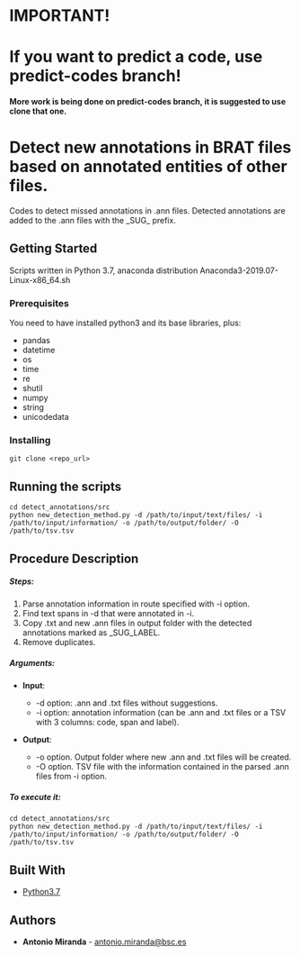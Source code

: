 # IMPORTANT!
# If you want to predict a code, use predict-codes branch!
#### More work is being done on predict-codes branch, it is suggested to use clone that one.

# Detect new annotations in BRAT files based on annotated entities of other files.

Codes to detect missed annotations in .ann files. Detected annotations are added to the .ann files with the \_SUG\_ prefix.

## Getting Started

Scripts written in Python 3.7, anaconda distribution Anaconda3-2019.07-Linux-x86_64.sh

### Prerequisites

You need to have installed python3 and its base libraries, plus:
+ pandas
+ datetime
+ os
+ time
+ re
+ shutil
+ numpy
+ string
+ unicodedata

### Installing

```
git clone <repo_url>
```

## Running the scripts

```
cd detect_annotations/src
python new_detection_method.py -d /path/to/input/text/files/ -i /path/to/input/information/ -o /path/to/output/folder/ -O /path/to/tsv.tsv
```


## Procedure Description

##### Steps:
1. Parse annotation information in route specified with -i option.
2. Find text spans in -d that were annotated in -i.
3. Copy .txt and new .ann files in output folder with the detected annotations marked as \_SUG\_LABEL. 
4. Remove duplicates.


##### Arguments:
+ **Input**: 
	+ -d option: .ann and .txt files without suggestions.
	+ -i option: annotation information (can be .ann and .txt files or a TSV with 3 columns: code, span and label).

+ **Output**: 
	+ -o option. Output folder where new .ann and .txt files will be created. 
	+ -O option. TSV file with the information contained in the parsed .ann files from -i option.


##### To execute it: 
```
cd detect_annotations/src
python new_detection_method.py -d /path/to/input/text/files/ -i /path/to/input/information/ -o /path/to/output/folder/ -O /path/to/tsv.tsv
```



## Built With

* [Python3.7](https://www.anaconda.com/distribution/)

## Authors

* **Antonio Miranda** - antonio.miranda@bsc.es
